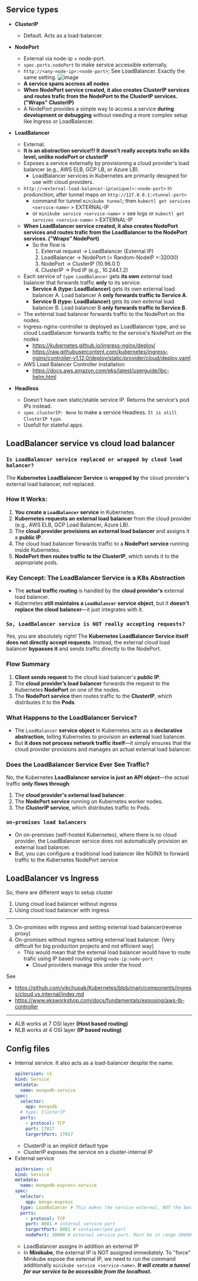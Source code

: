 ## Service types

- **ClusterIP**
  - Default. Acts as a load-balancer.

- **NodePort**
  - External via node-ip + node-port.
  - `spec.ports.nodePort` to make service accessible externally.
  - `http://<any-node-ip>:<node-port>`; See LoadBalancer. Exactly the same setting.
    ![image](https://github.com/user-attachments/assets/8c4fcbf8-611e-4ddd-86c3-786d17ad449b)
  - **A service spans accross all nodes**
  - **When NodePort service created, it also creates ClusterIP services and routes trafic from the NodePort to the ClusterIP services. ("Wraps" ClusterIP)**
  - A NodePort provides a simple way to access a service **during development or debugging** without needing a more complex setup like Ingress or LoadBalancer.

- **LoadBalancer**
  - External.
  - **It is an abstraction service!!! It doesn't really accepts trafic on k8s level, unlike nodePort or clusterIP**
  - Exposes a service externally by provisioning a cloud provider's load balancer (e.g., AWS ELB, GCP LB, or Azure LB).
    - LoadBalancer services in Kubernetes are primarily designed for use with cloud providers.
  - `http://<external-load-balancer-ip(unique)>:<node-port>` in produnction; after tunnel maps on `http://127.0.0.1:<tunnel-port>`
    - command for tunnel `minikube tunnel`; then `kubectl get services <service-name>` > EXTERNAL-IP
    - or `minikube service <service-name>` > see logs or `kubectl get services <service-name>` > EXTERNAL-IP
  - **When LoadBalancer service created, it also creates NodePort services and routes trafic from the LoadBalancer to the NodePort services.  ("Wraps" NodePort)**
    - So the flow is
      1. External request → LoadBalancer (External IP)
      2. LoadBalancer → NodePort (< Random-NodeIP >:32000)
      3. NodePort → ClusterIP (10.96.0.1)
      4. ClusterIP → Pod IP (e.g., 10.244.1.2)
  - Each service of `type LoadBalancer` gets **its own** external load balancer that forwards traffic **only** to its service.
    - **Service A (type: LoadBalancer)** gets its own external load balancer A. Load balancer A **only forwards traffic to Service A**.
    - **Service B (type: LoadBalancer)** gets its own external load balancer B. Load balancer B **only forwards traffic to Service B**.
  - The external load balancer forwards traffic to the NodePort on the nodes.
  - Ingress-nginx-controller is deployed as LoadBalancer type, and so cloud LoadBalancer forwards traffic to the service's NodePort on the nodes
    - https://kubernetes.github.io/ingress-nginx/deploy/
    - https://raw.githubusercontent.com/kubernetes/ingress-nginx/controller-v1.12.0/deploy/static/provider/cloud/deploy.yaml
  - AWS Load Balancer Controller installation
    - https://docs.aws.amazon.com/eks/latest/userguide/lbc-helm.html

- **Headless**
  - Doesn't have own static/stable service IP. Returns the service's pod IPs instead.
  - `spec.clusterIP: None` to make a service Headless. `It is still ClusterIP type`.
  - Usefull for stateful apps.
 
## LoadBalancer service vs cloud load balancer

### `Is LoadBalancer service replaced or wrapped by cloud load balancer?`

The **Kubernetes LoadBalancer Service** is **wrapped by** the cloud provider's external load balancer, not replaced.  

### **How It Works:**
1. **You create a `LoadBalancer` service** in Kubernetes.
2. **Kubernetes requests an external load balancer** from the cloud provider (e.g., AWS ELB, GCP Load Balancer, Azure LB).
3. The **cloud provider provisions an external load balancer** and assigns it a **public IP**.
4. The cloud load balancer forwards traffic to a **NodePort service** running inside Kubernetes.
5. **NodePort then routes traffic to the ClusterIP**, which sends it to the appropriate pods.

### **Key Concept: The LoadBalancer Service is a K8s Abstraction**
- The **actual traffic routing** is handled by the **cloud provider's** external load balancer.
- Kubernetes **still maintains a `LoadBalancer` service object**, but it **doesn't replace the cloud balancer**—it just integrates with it.

### `So, LoadBalancer service is NOT really accepting requests?`

Yes, you are absolutely right! The **Kubernetes LoadBalancer Service itself does not directly accept requests**. Instead, the external cloud load balancer **bypasses it** and sends traffic directly to the NodePort.  

### **Flow Summary**
1. **Client sends request** to the cloud load balancer's **public IP**.  
2. The **cloud provider’s load balancer** forwards the request to the Kubernetes **NodePort** on one of the nodes.  
3. The **NodePort service** then routes traffic to the **ClusterIP**, which distributes it to the **Pods**.  

### **What Happens to the LoadBalancer Service?**
- The `LoadBalancer` **service object** in Kubernetes acts as a **declarative abstraction**, telling Kubernetes to provision an **external** load balancer.
- But **it does not process network traffic itself**—it simply ensures that the cloud provider provisions and manages an actual external load balancer.

### **Does the LoadBalancer Service Ever See Traffic?**
No, the Kubernetes **LoadBalancer service is just an API object**—the actual traffic **only flows through**:
1. The **cloud provider's external load balancer**.
2. The **NodePort service** running on Kubernetes worker nodes.
3. The **ClusterIP service**, which distributes traffic to Pods.

### `on-promises load balancers`

- On on-premises (self-hosted Kubernetes), where there is no cloud provider, the LoadBalancer service does not automatically provision an external load balancer.
- But, you can configure a traditional load balancer like NGINX to forward traffic to the Kubernetes NodePort service

## LoadBalancer vs Ingress

So, there are different ways to setup cluster
1. Using cloud load balancer without ingress
2. Using cloud load balancer with ingress
---   
3. On-promises with ingress and setting external load balancer(reverse proxy)
4. On-promises without ingress setting external load balancer. (Very difficult for big production projects and not efficient way)
   - This would mean that the external load balancer would have to route trafic using IP based routing using `node-ip:node-port`
       - Cloud providers manage this under the hood

See 
- https://github.com/vikchupak/Kubernetes/blob/main/components/ingress/cloud.vs.internal/index.md
- https://www.eksworkshop.com/docs/fundamentals/exposing/aws-lb-controller

---

- ALB works at 7 OSI layer **(Host based routing)**
- NLB works at 4 OSI layer **(IP based routing)**

## Config files

- Internal service. It also acts as a load-balancer despite the name.
  ```yaml
  apiVersion: v1
  kind: Service
  metadata:
    name: mongodb-service
  spec:
    selector:
      app: mongodb
    # type: ClusterIP
    ports:
      - protocol: TCP
      port: 27017
      targertPort: 27017
  ```
  - ClusterIP is an implicit default type
  - ClusterIP exposes the service on a cluster-internal IP
- External service
  ```yaml
  apiVersion: v1
  kind: Service
  metadata:
    name: mongodb-express-service
  spec:
    selector:
      app: mongo-express
    type: LoadBalancer # This makes the service external, NOT the best type name
    ports:
      - protocol: TCP
      port: 8081 # internal service port
      targertPort: 8081 # container/pod port 
      nodePort: 30000 # external service port. Must be in range 30000-32767
  ```
  - LoadBalancer assigns in addition an external IP
  - In **Minikube**, the external IP is NOT assigned immediately. To "force" Minikube expose the external IP, we need to run the command additionally `minikube service <service-name>`. ***It will create a tunnel for our service to be accessible from the localhost.***
